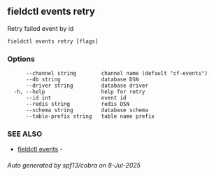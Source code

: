 ## fieldctl events retry

Retry failed event by id

```
fieldctl events retry [flags]
```

### Options

```
      --channel string        channel name (default "cf-events")
      --db string             database DSN
      --driver string         database driver
  -h, --help                  help for retry
      --id int                event id
      --redis string          redis DSN
      --schema string         database schema
      --table-prefix string   table name prefix
```

### SEE ALSO

* [fieldctl events](fieldctl_events.md)	 - 

###### Auto generated by spf13/cobra on 8-Jul-2025
